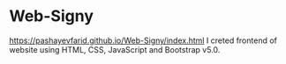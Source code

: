 # Web-Signy
https://pashayevfarid.github.io/Web-Signy/index.html
I creted frontend of website using HTML, CSS, JavaScript and Bootstrap v5.0.
